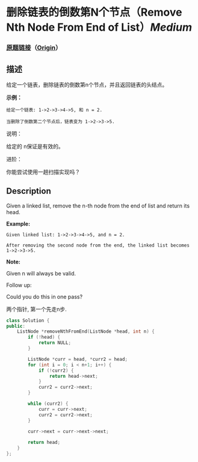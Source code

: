 # 删除链表的倒数第N个节点（Remove Nth Node From End of List）*Medium*
### [原题链接](https://leetcode-cn.com/problems/remove-nth-node-from-end-of-list)（[Origin](https://leetcode.com/problems/remove-nth-node-from-end-of-list)）
## 描述
给定一个链表，删除链表的倒数第n个节点，并且返回链表的头结点。

**示例：**
```
给定一个链表: 1->2->3->4->5, 和 n = 2.

当删除了倒数第二个节点后，链表变为 1->2->3->5.
```


说明：

给定的 n保证是有效的。

进阶：

你能尝试使用一趟扫描实现吗？

## Description
Given a linked list, remove the n-th node from the end of list and return its head.

**Example:**
```
Given linked list: 1->2->3->4->5, and n = 2.

After removing the second node from the end, the linked list becomes 1->2->3->5.
```
**Note:**


Given n will always be valid.

Follow up:

Could you do this in one pass?


两个指针, 第一个先走n步.
```c++
class Solution {
public:
    ListNode *removeNthFromEnd(ListNode *head, int n) {
    	if (!head) {
    		return NULL;
    	}

    	ListNode *curr = head, *curr2 = head;
    	for (int i = 0; i < n+1; i++) {
    		if (!curr2) {
    			return head->next;
    		}
    		curr2 = curr2->next;
    	}

    	while (curr2) {
    		curr = curr->next;
    		curr2 = curr2->next;
    	}
        
    	curr->next = curr->next->next;

    	return head;
    }
};

```